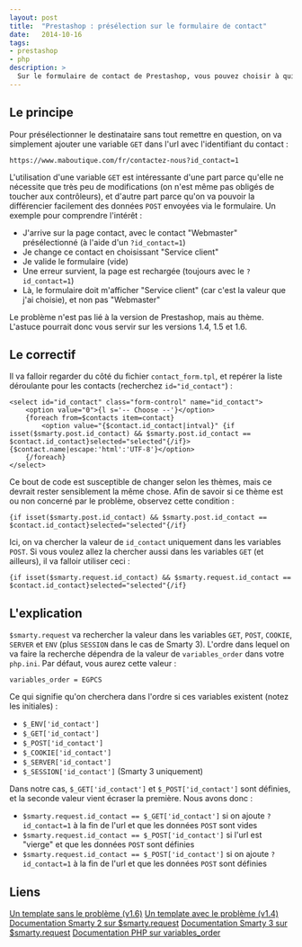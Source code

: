 ```yaml
---
layout: post
title:  "Prestashop : présélection sur le formulaire de contact"
date:   2014-10-16
tags:
- prestashop
- php
description: >
  Sur le formulaire de contact de Prestashop, vous pouvez choisir à qui envoyer votre message. Voici comment présélectionner le destinataire.
---
```


## Le principe

Pour présélectionner le destinataire sans tout remettre en question, on va simplement ajouter une variable `GET` dans l'url avec l'identifiant du contact :

	https://www.maboutique.com/fr/contactez-nous?id_contact=1

L'utilisation d'une variable `GET` est intéressante d'une part parce qu'elle ne nécessite que très peu de modifications (on n'est même pas obligés de toucher aux contrôleurs),
et d'autre part parce qu'on va pouvoir la différencier facilement des données `POST` envoyées via le formulaire. Un exemple pour comprendre l'intérêt :

- J'arrive sur la page contact, avec le contact "Webmaster" présélectionné (à l'aide d'un `?id_contact=1`)
- Je change ce contact en choisissant "Service client"
- Je valide le formulaire (vide)
- Une erreur survient, la page est rechargée (toujours avec le `?id_contact=1`)
- Là, le formulaire doit m'afficher "Service client" (car c'est la valeur que j'ai choisie), et non pas "Webmaster"

Le problème n'est pas lié à la version de Prestashop, mais au thème. L'astuce pourrait donc vous servir sur les versions 1.4, 1.5 et 1.6.

## Le correctif

Il va falloir regarder du côté du fichier `contact_form.tpl`, et repérer la liste déroulante pour les contacts (recherchez `id="id_contact"`) :

	<select id="id_contact" class="form-control" name="id_contact">
		<option value="0">{l s='-- Choose --'}</option>
		{foreach from=$contacts item=contact}
			<option value="{$contact.id_contact|intval}" {if isset($smarty.post.id_contact) && $smarty.post.id_contact == $contact.id_contact}selected="selected"{/if}>{$contact.name|escape:'html':'UTF-8'}</option>
		{/foreach}
	</select>

Ce bout de code est susceptible de changer selon les thèmes, mais ce devrait rester sensiblement la même chose.
Afin de savoir si ce thème est ou non concerné par le problème, observez cette condition :

	{if isset($smarty.post.id_contact) && $smarty.post.id_contact == $contact.id_contact}selected="selected"{/if}

Ici, on va chercher la valeur de `id_contact` uniquement dans les variables `POST`. Si vous voulez allez la chercher aussi dans les variables `GET` (et ailleurs), il va falloir utiliser ceci :

	{if isset($smarty.request.id_contact) && $smarty.request.id_contact == $contact.id_contact}selected="selected"{/if}

## L'explication

`$smarty.request` va rechercher la valeur dans les variables `GET`, `POST`, `COOKIE`, `SERVER` et `ENV` (plus `SESSION` dans le cas de Smarty 3).
L'ordre dans lequel on va faire la recherche dépendra de la valeur de `variables_order` dans votre `php.ini`. Par défaut, vous aurez cette valeur :

	variables_order = EGPCS

Ce qui signifie qu'on cherchera dans l'ordre si ces variables existent (notez les initiales) :

- `$_ENV['id_contact']`
- `$_GET['id_contact']`
- `$_POST['id_contact']`
- `$_COOKIE['id_contact']`
- `$_SERVER['id_contact']`
- `$_SESSION['id_contact']` (Smarty 3 uniquement)

Dans notre cas, `$_GET['id_contact']` et `$_POST['id_contact']` sont définies, et la seconde valeur vient écraser la première. Nous avons donc :

- `$smarty.request.id_contact == $_GET['id_contact']` si on ajoute `?id_contact=1` à la fin de l'url et que les données `POST` sont vides
- `$smarty.request.id_contact == $_POST['id_contact']` si l'url est "vierge" et que les données `POST` sont définies
- `$smarty.request.id_contact == $_POST['id_contact']` si on ajoute `?id_contact=1` à la fin de l'url et que les données `POST` sont définies

## Liens

[Un template sans le problème (v1.6)](https://github.com/PrestaShop/PrestaShop/blob/1.6/themes/default-bootstrap/contact-form.tpl#L68)
[Un template avec le problème (v1.4)](https://github.com/PrestaShop/PrestaShop-1.4/blob/master/themes/prestashop/contact-form.tpl#L58)
[Documentation Smarty 2 sur $smarty.request](https://www.smarty.net/docs/en/language.variables.smarty.tpl#language.variables.smarty.request)
[Documentation Smarty 3 sur $smarty.request](https://www.smarty.net/docsv2/en/language.variables.smarty.tpl#language.variables.smarty.request)
[Documentation PHP sur variables_order](https://www.php.net/manual/fr/ini.core.php#ini.variables-order)